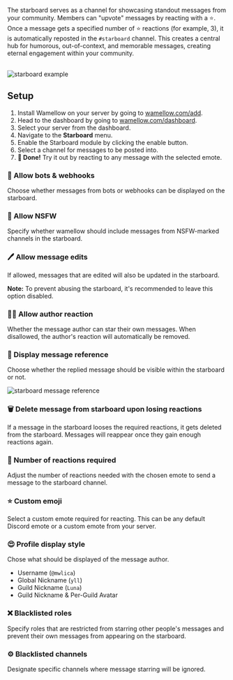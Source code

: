 The starboard serves as a channel for showcasing standout messages from your community. Members can "upvote" messages by reacting with a ⭐. Once a message gets a specified number of ⭐ reactions (for example, 3), it is automatically reposted in the `#starboard` channel. This creates a central hub for humorous, out-of-context, and memorable messages, creating eternal engagement within your community.
<br />
<br />

![starboard example](/docs-assets/starboard.webp?fullwidth=true)

## Setup
1. Install Wamellow on your server by going to [wamellow.com/add](https://wamellow.com/add).
2. Head to the dashboard by going to [wamellow.com/dashboard](https://wamellow.com/dashboard?to=starboard).
3. Select your server from the dashboard.
4. Navigate to the **Starboard** menu. 
5. Enable the Starboard module by clicking the enable button.
6. Select a channel for messages to be posted into.
7. **🎉 Done!** Try it out by reacting to any message with the selected emote.

### 🤖 Allow bots & webhooks
Choose whether messages from bots or webhooks can be displayed on the starboard.

### 🔞 Allow NSFW
Specify whether wamellow should include messages from NSFW-marked channels in the starboard.

### 🖊️ Allow message edits
If allowed, messages that are edited will also be updated in the starboard.

**Note:** To prevent abusing the starboard, it's recommended to leave this option disabled.

### 🧑‍🦰 Allow author reaction
Whether the message author can star their own messages. When disallowed, the author's reaction will automatically be removed.

### 📝 Display message reference
Choose whether the replied message should be visible within the starboard or not.

![starboard message reference](/docs-assets/starboard-message-reference.webp)

### 🗑️ Delete message from starboard upon losing reactions
If a message in the starboard looses the required reactions, it gets deleted from the starboard. Messages will reappear once they gain enough reactions again.

### 🔢 Number of reactions required
Adjust the number of reactions needed with the chosen emote to send a message to the starboard channel.

### ⭐ Custom emoji
Select a custom emote required for reacting. This can be any default Discord emote or a custom emote from your server.

### 😍 Profile display style
Chose what should be displayed of the message author.
- Username (`@mwlica`)
- Global Nickname (`yll`)
- Guild Nickname (`Luna`)
- Guild Nickname & Per-Guild Avatar

### ❌ Blacklisted roles
Specify roles that are restricted from starring other people's messages and prevent their own messages from appearing on the starboard.

### ⚙️ Blacklisted channels
Designate specific channels where message starring will be ignored.

